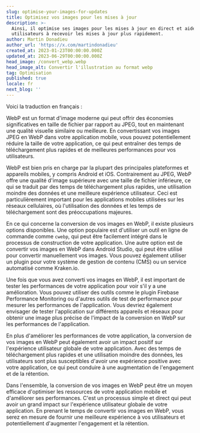 ```yaml
---
slug: optimise-your-images-for-updates
title: Optimisez vos images pour les mises à jour
description: >-
  Ainsi, il optimise ses images pour les mises à jour en direct et aide ses
  utilisateurs à recevoir les mises à jour plus rapidement.
author: Martin Donadieu
author_url: 'https://x.com/martindonadieu'
created_at: 2023-01-23T00:00:00.000Z
updated_at: 2023-06-29T00:00:00.000Z
head_image: /convert_webp.webp
head_image_alt: Convertir l'illustration au format webp
tag: Optimisation
published: true
locale: fr
next_blog: ''
---
```


Voici la traduction en français :

WebP est un format d'image moderne qui peut offrir des économies significatives en taille de fichier par rapport au JPEG, tout en maintenant une qualité visuelle similaire ou meilleure. En convertissant vos images JPEG en WebP dans votre application mobile, vous pouvez potentiellement réduire la taille de votre application, ce qui peut entraîner des temps de téléchargement plus rapides et de meilleures performances pour vos utilisateurs.

WebP est bien pris en charge par la plupart des principales plateformes et appareils mobiles, y compris Android et iOS. Contrairement au JPEG, WebP offre une qualité d'image supérieure avec une taille de fichier inférieure, ce qui se traduit par des temps de téléchargement plus rapides, une utilisation moindre des données et une meilleure expérience utilisateur. Ceci est particulièrement important pour les applications mobiles utilisées sur les réseaux cellulaires, où l'utilisation des données et les temps de téléchargement sont des préoccupations majeures.

En ce qui concerne la conversion de vos images en WebP, il existe plusieurs options disponibles. Une option populaire est d'utiliser un outil en ligne de commande comme `cwebp`, qui peut être facilement intégré dans le processus de construction de votre application. Une autre option est de convertir vos images en WebP dans Android Studio, qui peut être utilisé pour convertir manuellement vos images. Vous pouvez également utiliser un plugin pour votre système de gestion de contenu (CMS) ou un service automatisé comme Kraken.io.

Une fois que vous avez converti vos images en WebP, il est important de tester les performances de votre application pour voir s'il y a une amélioration. Vous pouvez utiliser des outils comme le plugin Firebase Performance Monitoring ou d'autres outils de test de performance pour mesurer les performances de l'application. Vous devriez également envisager de tester l'application sur différents appareils et réseaux pour obtenir une image plus précise de l'impact de la conversion en WebP sur les performances de l'application.

En plus d'améliorer les performances de votre application, la conversion de vos images en WebP peut également avoir un impact positif sur l'expérience utilisateur globale de votre application. Avec des temps de téléchargement plus rapides et une utilisation moindre des données, les utilisateurs sont plus susceptibles d'avoir une expérience positive avec votre application, ce qui peut conduire à une augmentation de l'engagement et de la rétention.

Dans l'ensemble, la conversion de vos images en WebP peut être un moyen efficace d'optimiser les ressources de votre application mobile et d'améliorer ses performances. C'est un processus simple et direct qui peut avoir un grand impact sur l'expérience utilisateur globale de votre application. En prenant le temps de convertir vos images en WebP, vous serez en mesure de fournir une meilleure expérience à vos utilisateurs et potentiellement d'augmenter l'engagement et la rétention.